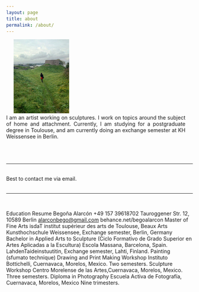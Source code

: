 ```yaml
---
layout: page
title: about
permalink: /about/
---
```


<img class="col one right" style="height:200px;margin-left: 20px;" src="/img/prof_pic.jpg">

<br/>

<div style="text-align: justify; margin-right: 20px;">
   <div>I am an artist working on sculptures. I work on topics around the subject of home and attachment. Currently, I am studying for a postgraduate degree in Toulouse, and am currently doing an exchange semester at KH Weissensee in Berlin.</div>
</div>
<br/>

<br/>

<br/>
<hr/>
<br/>
<span class="contacticon center">
	<a href="mailto:alarconbego@gmail.com"><i class="fa fa-envelope-square"></i></a>
	<a href="https://www.behance.net/begoalarcon" target="_blank"><i class="fa fa-behance-square"></i></a>
	<a href="https://www.instagram.com/begoalagu/" target="_blank"><i class="fa fa-instagram"></i></a>
</span>

<div class="col three caption">
	Best to contact me via email.
</div>

<br/>
<hr/>
<br/>

Education
Resume
Begoña Alarcón
+49 157 39618702 Tauroggener Str. 12, 10589 Berlin alarconbego@gmail.com behance.net/begoalarcon
Master of Fine Arts
isdaT institut supérieur des arts de Toulouse, Beaux Arts Kunsthochschule Weissensee, Exchange semester, Berlin, Germany
Bachelor in Applied Arts to Sculpture
(Ciclo Formativo de Grado Superior en Artes Aplicadas a la Escultura)
Escola Massana, Barcelona, Spain. LahdenTaideinstuutitin, Exchange semester, Lahti, Finland.
Painting (sfumato technique) Drawing and Print Making Workshop Instituto Bottichelli, Cuernavaca, Morelos, Mexico.
Two semesters.
Sculpture Workshop
Centro Morelense de las Artes,Cuernavaca, Morelos, Mexico. Three semesters.
Diploma in Photography
Escuela Activa de Fotografía, Cuernavaca, Morelos, Mexico Nine trimesters.

